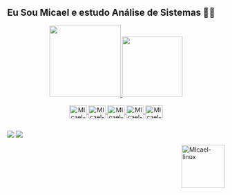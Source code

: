 ## Eu Sou Micael e estudo Análise de Sistemas 👨‍💻

<div align="center">
  <a href="https://github.com/MikkelXP">
  <img height="165em" src="https://github-readme-stats.vercel.app/api?username=MikkelXP&show_icons=true&theme=tokyonight&include_all_commits=true&count_private=tru"/>
  <img height="140em" src="https://github-readme-stats.vercel.app/api/top-langs/?username=MikkelXP&layout=compact&langs_count=7&theme=tokyonight"/>
</div>
    </br>
  <div align="center">
 <img align="center" alt="MIcael-linux" height="30" width="40" 
 src="https://cdn.jsdelivr.net/gh/devicons/devicon/icons/linux/linux-original.svg">
 <img align="center" alt="MIcael-Vscode" height="30" width="40" 
  src="https://cdn.jsdelivr.net/gh/devicons/devicon/icons/vscode/vscode-original-wordmark.svg">
 <img align="center" alt="MIcael-Java" height="30" width="40" 
 src="https://cdn.jsdelivr.net/gh/devicons/devicon/icons/javascript/javascript-original.svg">
 <img align="center" alt="MIcael-Java" height="30" width="40" 
 src="https://cdn.jsdelivr.net/gh/devicons/devicon/icons/html5/html5-plain-wordmark.svg">
  <img align="center" alt="MIcael-Java" height="30" width="40" 
 src="https://cdn.jsdelivr.net/gh/devicons/devicon/icons/css3/css3-plain-wordmark.svg">
  </div>
  
          
   ##
          
 </div>
 <a href="https://www.instagram.com/micael_333/"targer="_blank"><img src="https://img.shields.io/badge/-Instagram-%23E4405F?style=for-the-badge&logo=instagram&logoColor=white" target="_blank"></a> 
 <a href = "mailto:micaeldossantosoliv@gmail.com"><img src="https://img.shields.io/badge/-Gmail-%23333?style=for-the-badge&logo=gmail&logoColor=white" target="_blank"></a>
  
 <img align="right" alt="MIcael-linux"  width="100px" 
 src="https://user-images.githubusercontent.com/52612018/172526396-8342d014-1826-4729-93dc-f83fb5c3fba8.png">

</div>
 
          
          
          
 

